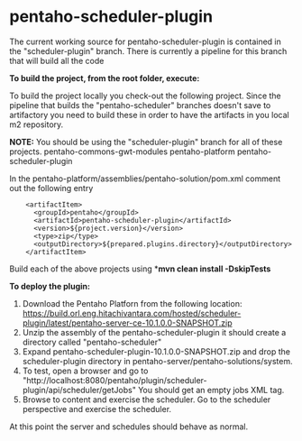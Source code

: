 # pentaho-scheduler-plugin

The current working source for pentaho-scheduler-plugin is contained in the "scheduler-plugin" branch.
There is currently a pipeline for this branch that will build all the code

**To build the project, from the root folder, execute:**

To build the project locally you check-out the following project.  Since the pipeline that builds the
"pentaho-scheduler" branches doesn't save to artifactory you need to build these in order to have the
artifacts in you local m2 repository.

**NOTE:** You should be using the "scheduler-plugin" branch for all of these projects.
pentaho-commons-gwt-modules
pentaho-platform
pentaho-scheduler-plugin

In the pentaho-platform/assemblies/pentaho-solution/pom.xml comment out the following entry

```
    <artifactItem>
      <groupId>pentaho</groupId>
      <artifactId>pentaho-scheduler-plugin</artifactId>
      <version>${project.version}</version>
      <type>zip</type>
      <outputDirectory>${prepared.plugins.directory}</outputDirectory>
    </artifactItem>
```

Build each of the above projects using ***mvn clean install -DskipTests**

**To deploy the plugin:**

1. Download the Pentaho Platforn from the following location:
https://build.orl.eng.hitachivantara.com/hosted/scheduler-plugin/latest/pentaho-server-ce-10.1.0.0-SNAPSHOT.zip
2. Unzip the assembly of the pentaho-scheduler-plugin it should create a directory called "pentaho-scheduler"
3. Expand pentaho-scheduler-plugin-10.1.0.0-SNAPSHOT.zip and drop the scheduler-plugin directory in pentaho-server/pentaho-solutions/system.
4. To test, open a browser and go to "http://localhost:8080/pentaho/plugin/scheduler-plugin/api/scheduler/getJobs" You should get an empty jobs XML tag.
5. Browse to content and exercise the scheduler.  Go to the scheduler perspective and exercise the scheduler.

At this point the server and schedules should behave as normal.
